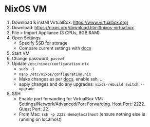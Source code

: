 # NixOS VM

1. Download & install VirtualBox: https://www.virtualbox.org/
2. Download: https://nixos.org/download.html#nixos-virtualbox
3. File > Import Appliance (3 CPUs, 8GB RAM)
4. Open Settings
   - Specify SSD for storage
   - Compare current settings with [docs](https://nixos.org/manual/nixos/stable/#sec-instaling-virtualbox-guest)
5. Start VM
6. Change password: `passwd`
7. Update `/etc/nixos/configuration.nix`
   - `sudo -i`
   - `nano /etc/nixos/configuration.nix`
   - Make changes as per [docs](https://nixos.org/manual/nixos/stable/#sec-instaling-virtualbox-guest), enable ssh, ...
   - apply changes and do any upgrades: `nixos-rebuild switch --upgrade`
8. SSH
    - Enable port forwarding for VirtualBox VM: Settings/Network/Advanced/Port Forwarding. Host Port: 2222. Guest Port: 22.
    - From Mac: `ssh -p 2222 demo@localhost` (ensure nothing else is running on localhost)

